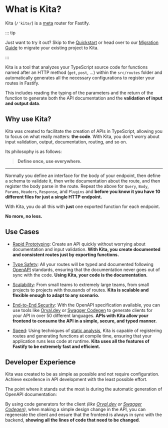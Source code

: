 # What is Kita?

Kita (`/ˈkitə/`) is a [meta](https://en.wikipedia.org/wiki/Metaprogramming)
router for Fastify.

::: tip

Just want to try it out? Skip to the [Quickstart](./quickstart) or head over to
our [Migration Guide](../recipes/migration.md) to migrate your existing project
to Kita.

:::

Kita is a tool that analyzes your TypeScript source code for functions named
after an HTTP method (`get`, `post`, ...) within the `src/routes` folder and
automatically generates all the necessary configurations to register your routes
in Fastify.

This includes reading the typing of the parameters and the return of the
function to generate both the API documentation and the **validation of input
and output data**.

## Why use Kita?

Kita was created to facilitate the creation of APIs in TypeScript, allowing you
to focus on what really matters: **the code**. With Kita, you don't worry about
input validation, output, documentation, routing, and so on.

Its philosophy is as follows:

> **Define once, use everywhere.**

---

Normally you define an interface for the body of your endpoint, then define a
schema to validate it, then write documentation about the route, and then
register the body parse in the route. Repeat the above for `Query`, `Body`,
`Params`, `Headers`, `Response`, and `Plugins` and **before you know it you have
10 different files for just a single HTTP endpoint.**

With Kita, you do all this with **just** one exported function for each
endpoint.

**No more, no less.**

## Use Cases

- <ins>Rapid Prototyping</ins>: Create an API quickly without worrying about
  documentation and input validation. **With Kita, you create documented and
  consistent routes just by exporting functions.**

- <ins>Type Safety</ins>: All your routes will be typed and documented following
  [OpenAPI](https://www.openapis.org) standards, ensuring that the documentation
  never goes out of sync with the code. **Using Kita, your code is the
  documentation.**

- <ins>Scalability</ins>: From small teams to extremely large teams, from small
  projects to projects with thousands of routes. **Kita is scalable and flexible
  enough to adapt to any scenario.**

- <ins>End-to-End Security</ins>: With the OpenAPI specification available, you
  can use tools like [Orval.dev](https://orval.dev) or
  [Swagger Codegen](https://swagger.io/tools/swagger-codegen) to generate
  clients for your API in over 50 different languages. **APIs with Kita allow
  your frontend to consume the API in a simple, secure, and typed manner.**

- <ins>Speed</ins>: Using techniques of
  [static analysis](https://en.wikipedia.org/wiki/Static_program_analysis), Kita
  is capable of registering routes and generating functions at compile time,
  ensuring that your application runs less code at runtime. **Kita uses all the
  features of Fastify to be extremely fast and efficient.**

## Developer Experience

Kita was created to be as simple as possible and not require configuration.
Achieve excellence in API development with the least possible effort.

The point where it stands out the most is during the automatic generation of
OpenAPI documentation:

By using code generators for the client _(like [Orval.dev](https://orval.dev/)
or [Swagger Codegen](https://swagger.io/tools/swagger-codegen/))_, when making a
simple design change in the API, you can regenerate the client and ensure that
the frontend is always in sync with the backend, **showing all the lines of code
that need to be changed**.
